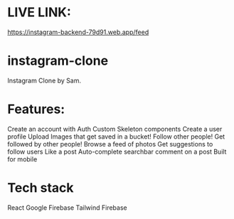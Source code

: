 # LIVE LINK:

https://instagram-backend-79d91.web.app/feed

# instagram-clone

Instagram Clone by Sam.

# Features:

Create an account with Auth
Custom Skeleton components
Create a user profile
Upload Images that get saved in a bucket!
Follow other people!
Get followed by other people!
Browse a feed of photos
Get suggestions to follow users
Like a post
Auto-complete searchbar
comment on a post
Built for mobile

# Tech stack

React
Google Firebase
Tailwind
Firebase
